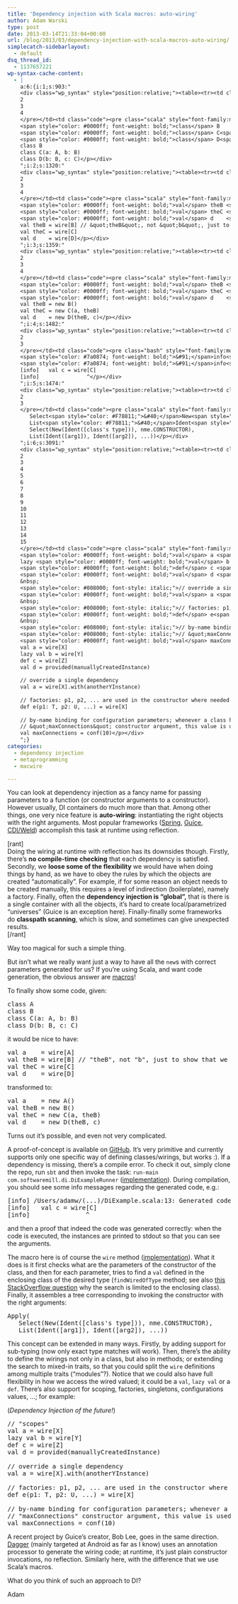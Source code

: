 ```yaml
---
title: 'Dependency injection with Scala macros: auto-wiring'
author: Adam Warski
type: post
date: 2013-03-14T21:33:04+00:00
url: /blog/2013/03/dependency-injection-with-scala-macros-auto-wiring/
simplecatch-sidebarlayout:
  - default
dsq_thread_id:
  - 1137657221
wp-syntax-cache-content:
  - |
    a:6:{i:1;s:903:"
    <div class="wp_syntax" style="position:relative;"><table><tr><td class="line_numbers"><pre>1
    2
    3
    4
    </pre></td><td class="code"><pre class="scala" style="font-family:monospace;"><span style="color: #0000ff; font-weight: bold;">class</span> A
    <span style="color: #0000ff; font-weight: bold;">class</span> B
    <span style="color: #0000ff; font-weight: bold;">class</span> C<span style="color: #F78811;">&#40;</span>a<span style="color: #000080;">:</span> A, b<span style="color: #000080;">:</span> B<span style="color: #F78811;">&#41;</span>
    <span style="color: #0000ff; font-weight: bold;">class</span> D<span style="color: #F78811;">&#40;</span>b<span style="color: #000080;">:</span> B, c<span style="color: #000080;">:</span> C<span style="color: #F78811;">&#41;</span></pre></td></tr></table><p class="theCode" style="display:none;">class A
    class B
    class C(a: A, b: B)
    class D(b: B, c: C)</p></div>
    ";i:2;s:1320:"
    <div class="wp_syntax" style="position:relative;"><table><tr><td class="line_numbers"><pre>1
    2
    3
    4
    </pre></td><td class="code"><pre class="scala" style="font-family:monospace;"><span style="color: #0000ff; font-weight: bold;">val</span> a    <span style="color: #000080;">=</span> wire<span style="color: #F78811;">&#91;</span>A<span style="color: #F78811;">&#93;</span>
    <span style="color: #0000ff; font-weight: bold;">val</span> theB <span style="color: #000080;">=</span> wire<span style="color: #F78811;">&#91;</span>B<span style="color: #F78811;">&#93;</span> <span style="color: #008000; font-style: italic;">// &quot;theB&quot;, not &quot;b&quot;, just to show that we can use any name</span>
    <span style="color: #0000ff; font-weight: bold;">val</span> theC <span style="color: #000080;">=</span> wire<span style="color: #F78811;">&#91;</span>C<span style="color: #F78811;">&#93;</span>
    <span style="color: #0000ff; font-weight: bold;">val</span> d    <span style="color: #000080;">=</span> wire<span style="color: #F78811;">&#91;</span>D<span style="color: #F78811;">&#93;</span></pre></td></tr></table><p class="theCode" style="display:none;">val a    = wire[A]
    val theB = wire[B] // &quot;theB&quot;, not &quot;b&quot;, just to show that we can use any name
    val theC = wire[C]
    val d    = wire[D]</p></div>
    ";i:3;s:1359:"
    <div class="wp_syntax" style="position:relative;"><table><tr><td class="line_numbers"><pre>1
    2
    3
    4
    </pre></td><td class="code"><pre class="scala" style="font-family:monospace;"><span style="color: #0000ff; font-weight: bold;">val</span> a    <span style="color: #000080;">=</span> <span style="color: #0000ff; font-weight: bold;">new</span> A<span style="color: #F78811;">&#40;</span><span style="color: #F78811;">&#41;</span>
    <span style="color: #0000ff; font-weight: bold;">val</span> theB <span style="color: #000080;">=</span> <span style="color: #0000ff; font-weight: bold;">new</span> B<span style="color: #F78811;">&#40;</span><span style="color: #F78811;">&#41;</span>
    <span style="color: #0000ff; font-weight: bold;">val</span> theC <span style="color: #000080;">=</span> <span style="color: #0000ff; font-weight: bold;">new</span> C<span style="color: #F78811;">&#40;</span>a, theB<span style="color: #F78811;">&#41;</span>
    <span style="color: #0000ff; font-weight: bold;">val</span> d    <span style="color: #000080;">=</span> <span style="color: #0000ff; font-weight: bold;">new</span> D<span style="color: #F78811;">&#40;</span>theB, c<span style="color: #F78811;">&#41;</span></pre></td></tr></table><p class="theCode" style="display:none;">val a    = new A()
    val theB = new B()
    val theC = new C(a, theB)
    val d    = new D(theB, c)</p></div>
    ";i:4;s:1482:"
    <div class="wp_syntax" style="position:relative;"><table><tr><td class="line_numbers"><pre>1
    2
    3
    </pre></td><td class="code"><pre class="bash" style="font-family:monospace;"><span style="color: #7a0874; font-weight: bold;">&#91;</span>info<span style="color: #7a0874; font-weight: bold;">&#93;</span> <span style="color: #000000; font-weight: bold;">/</span>Users<span style="color: #000000; font-weight: bold;">/</span>adamw<span style="color: #000000; font-weight: bold;">/</span><span style="color: #7a0874; font-weight: bold;">&#40;</span>...<span style="color: #7a0874; font-weight: bold;">&#41;</span><span style="color: #000000; font-weight: bold;">/</span>DiExample.scala:<span style="color: #000000;">13</span>: Generated code: new C<span style="color: #7a0874; font-weight: bold;">&#40;</span>a, theB<span style="color: #7a0874; font-weight: bold;">&#41;</span>
    <span style="color: #7a0874; font-weight: bold;">&#91;</span>info<span style="color: #7a0874; font-weight: bold;">&#93;</span>   val c = wire<span style="color: #7a0874; font-weight: bold;">&#91;</span>C<span style="color: #7a0874; font-weight: bold;">&#93;</span>
    <span style="color: #7a0874; font-weight: bold;">&#91;</span>info<span style="color: #7a0874; font-weight: bold;">&#93;</span>               ^</pre></td></tr></table><p class="theCode" style="display:none;">[info] /Users/adamw/(...)/DiExample.scala:13: Generated code: new C(a, theB)
    [info]   val c = wire[C]
    [info]               ^</p></div>
    ";i:5;s:1474:"
    <div class="wp_syntax" style="position:relative;"><table><tr><td class="line_numbers"><pre>1
    2
    3
    </pre></td><td class="code"><pre class="scala" style="font-family:monospace;">Apply<span style="color: #F78811;">&#40;</span>
       Select<span style="color: #F78811;">&#40;</span>New<span style="color: #F78811;">&#40;</span>Ident<span style="color: #F78811;">&#40;</span><span style="color: #F78811;">&#91;</span><span style="color: #0000ff; font-weight: bold;">class</span><span style="color: #CC66FF;">'s</span> <span style="color: #0000ff; font-weight: bold;">type</span><span style="color: #F78811;">&#93;</span><span style="color: #F78811;">&#41;</span><span style="color: #F78811;">&#41;</span>, nme.<span style="color: #000000;">CONSTRUCTOR</span><span style="color: #F78811;">&#41;</span>, 
       List<span style="color: #F78811;">&#40;</span>Ident<span style="color: #F78811;">&#40;</span><span style="color: #F78811;">&#91;</span>arg1<span style="color: #F78811;">&#93;</span><span style="color: #F78811;">&#41;</span>, Ident<span style="color: #F78811;">&#40;</span><span style="color: #F78811;">&#91;</span>arg2<span style="color: #F78811;">&#93;</span><span style="color: #F78811;">&#41;</span>, ...<span style="color: #F78811;">&#41;</span><span style="color: #F78811;">&#41;</span></pre></td></tr></table><p class="theCode" style="display:none;">Apply(
       Select(New(Ident([class's type])), nme.CONSTRUCTOR), 
       List(Ident([arg1]), Ident([arg2]), ...))</p></div>
    ";i:6;s:3091:"
    <div class="wp_syntax" style="position:relative;"><table><tr><td class="line_numbers"><pre>1
    2
    3
    4
    5
    6
    7
    8
    9
    10
    11
    12
    13
    14
    15
    </pre></td><td class="code"><pre class="scala" style="font-family:monospace;"><span style="color: #008000; font-style: italic;">// &quot;scopes&quot;</span>
    <span style="color: #0000ff; font-weight: bold;">val</span> a <span style="color: #000080;">=</span> wire<span style="color: #F78811;">&#91;</span>X<span style="color: #F78811;">&#93;</span>
    lazy <span style="color: #0000ff; font-weight: bold;">val</span> b <span style="color: #000080;">=</span> wire<span style="color: #F78811;">&#91;</span>Y<span style="color: #F78811;">&#93;</span>
    <span style="color: #0000ff; font-weight: bold;">def</span> c <span style="color: #000080;">=</span> wire<span style="color: #F78811;">&#91;</span>Z<span style="color: #F78811;">&#93;</span> 
    <span style="color: #0000ff; font-weight: bold;">val</span> d <span style="color: #000080;">=</span> provided<span style="color: #F78811;">&#40;</span>manuallyCreatedInstance<span style="color: #F78811;">&#41;</span>
    &nbsp;
    <span style="color: #008000; font-style: italic;">// override a single dependency</span>
    <span style="color: #0000ff; font-weight: bold;">val</span> a <span style="color: #000080;">=</span> wire<span style="color: #F78811;">&#91;</span>X<span style="color: #F78811;">&#93;</span>.<span style="color: #0000ff; font-weight: bold;">with</span><span style="color: #F78811;">&#40;</span>anotherYInstance<span style="color: #F78811;">&#41;</span>
    &nbsp;
    <span style="color: #008000; font-style: italic;">// factories: p1, p2, ... are used in the constructor where needed</span>
    <span style="color: #0000ff; font-weight: bold;">def</span> e<span style="color: #F78811;">&#40;</span>p1<span style="color: #000080;">:</span> T, p2<span style="color: #000080;">:</span> U, ...<span style="color: #F78811;">&#41;</span> <span style="color: #000080;">=</span> wire<span style="color: #F78811;">&#91;</span>X<span style="color: #F78811;">&#93;</span> 
    &nbsp;
    <span style="color: #008000; font-style: italic;">// by-name binding for configuration parameters; whenever a class has a</span>
    <span style="color: #008000; font-style: italic;">// &quot;maxConnections&quot; constructor argument, this value is used.</span>
    <span style="color: #0000ff; font-weight: bold;">val</span> maxConnections <span style="color: #000080;">=</span> conf<span style="color: #F78811;">&#40;</span><span style="color: #F78811;">10</span><span style="color: #F78811;">&#41;</span></pre></td></tr></table><p class="theCode" style="display:none;">// &quot;scopes&quot;
    val a = wire[X]
    lazy val b = wire[Y]
    def c = wire[Z] 
    val d = provided(manuallyCreatedInstance)
    
    // override a single dependency
    val a = wire[X].with(anotherYInstance)
    
    // factories: p1, p2, ... are used in the constructor where needed
    def e(p1: T, p2: U, ...) = wire[X] 
    
    // by-name binding for configuration parameters; whenever a class has a
    // &quot;maxConnections&quot; constructor argument, this value is used.
    val maxConnections = conf(10)</p></div>
    ";}
categories:
  - dependency injection
  - metaprogramming
  - macwire

---
```

You can look at dependency injection as a fancy name for passing parameters to a function (or constructor arguments to a constructor). However usually, DI containers do much more than that. Among other things, one very nice feature is **auto-wiring**: instantiating the right objects with the right arguments. Most popular frameworks ([Spring][1], [Guice][2], [CDI/Weld][3]) accomplish this task at runtime using reflection.

[rant]  
Doing the wiring at runtime with reflection has its downsides though. Firstly, there&#8217;s **no compile-time checking** that each dependency is satisfied. Secondly, we **loose some of the flexibility** we would have when doing things by hand, as we have to obey the rules by which the objects are created &#8220;automatically&#8221;. For example, if for some reason an object needs to be created manually, this requires a level of indirection (boilerplate), namely a factory. Finally, often the **dependency injection is &#8220;global&#8221;,** that is there is a single container with all the objects, it&#8217;s hard to create local/parametrized &#8220;universes&#8221; (Guice is an exception here). Finally-finally some frameworks do **classpath scanning**, which is slow, and sometimes can give unexpected results.  
[/rant]

Way too magical for such a simple thing. 

But isn&#8217;t what we really want just a way to have all the `new`s with correct parameters generated for us? If you&#8217;re using Scala, and want code generation, the obvious answer are [macros][4]!

To finally show some code, given: 

<pre lang="scala" line="1">class A
class B
class C(a: A, b: B)
class D(b: B, c: C)
</pre>

it would be nice to have:

<pre lang="scala" line="1">val a    = wire[A]
val theB = wire[B] // "theB", not "b", just to show that we can use any name
val theC = wire[C]
val d    = wire[D]
</pre>

transformed to:

<pre lang="scala" line="1">val a    = new A()
val theB = new B()
val theC = new C(a, theB)
val d    = new D(theB, c)
</pre>

Turns out it&#8217;s possible, and even not very complicated.

A proof-of-concept is available on [GitHub][5]. It&#8217;s very primitive and currently supports only one specific way of defining classes/wirings, but works :). If a dependency is missing, there&#8217;s a compile error. To check it out, simply clone the repo, run `sbt` and then invoke the task: `run-main com.softwaremill.di.DiExampleRunner` ([implementation][6]). During compilation, you should see some info messages regarding the generated code, e.g.:

<pre lang="bash" line="1">[info] /Users/adamw/(...)/DiExample.scala:13: Generated code: new C(a, theB)
[info]   val c = wire[C]
[info]               ^
</pre>

and then a proof that indeed the code was generated correctly: when the code is executed, the instances are printed to stdout so that you can see the arguments.

The macro here is of course the `wire` method ([implementation][7]). What it does is it first checks what are the parameters of the constructor of the class, and then for each parameter, tries to find a `val` defined in the enclosing class of the desired type (`findWiredOfType` method; see also [this StackOverflow question][8] why the search is limited to the enclosing class). Finally, it assembles a tree corresponding to invoking the constructor with the right arguments:

<pre lang="scala" line="1">Apply(
   Select(New(Ident([class's type])), nme.CONSTRUCTOR), 
   List(Ident([arg1]), Ident([arg2]), ...))
</pre>

This concept can be extended in many ways. Firstly, by adding support for sub-typing (now only exact type matches will work). Then, there&#8217;s the ability to define the wirings not only in a class, but also in methods; or extending the search to mixed-in traits, so that you could split the `wire` definitions among multiple traits (&#8220;modules&#8221;?). Notice that we could also have full flexibility in how we access the wired valued; it could be a `val`, `lazy val` or a `def`. There&#8217;s also support for scoping, factories, singletons, configurations values, &#8230;; for example:

(_Dependency Injection of the future!_)

<pre lang="scala" line="1">// "scopes"
val a = wire[X]
lazy val b = wire[Y]
def c = wire[Z] 
val d = provided(manuallyCreatedInstance)

// override a single dependency
val a = wire[X].with(anotherYInstance)

// factories: p1, p2, ... are used in the constructor where needed
def e(p1: T, p2: U, ...) = wire[X] 

// by-name binding for configuration parameters; whenever a class has a
// "maxConnections" constructor argument, this value is used.
val maxConnections = conf(10)
</pre>

A recent project by Guice&#8217;s creator, Bob Lee, goes in the same direction. [Dagger][9] (mainly targeted at Android as far as I know) uses an annotation processor to generate the wiring code; at runtime, it&#8217;s just plain constructor invocations, no reflection. Similarly here, with the difference that we use Scala&#8217;s macros. 

What do you think of such an approach to DI?

Adam

 [1]: http://www.springsource.org/
 [2]: https://code.google.com/p/google-guice/
 [3]: http://seamframework.org/Weld
 [4]: http://scalamacros.org/
 [5]: https://github.com/adamw/scala-macro-di
 [6]: https://github.com/adamw/scala-macro-di/blob/2cec0f6ad231ead205fcf47570c1150abbd496ac/examples/src/main/scala/com/softwaremill/di/DiExample.scala
 [7]: https://github.com/adamw/scala-macro-di/blob/2cec0f6ad231ead205fcf47570c1150abbd496ac/macros/src/main/scala/com/softwaremill/di/DiMacro.scala
 [8]: http://stackoverflow.com/questions/15373336/is-it-possible-to-access-the-symbol-table-in-a-macro/
 [9]: http://square.github.com/dagger/
